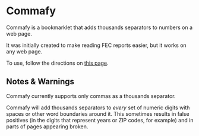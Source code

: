 # Commafy

Commafy is a bookmarklet that adds thousands separators to numbers on a web page.

It was initially created to make reading FEC reports easier, but it works on any web page.

To use, follow the directions on [this page](http://bycoffe.github.com/commafy).

## Notes & Warnings

Commafy currently supports only commas as a thousands separator.

Commafy will add thousands separators to *every* set of numeric digits with spaces or other word boundaries around it. This sometimes results in false positives (in the digits that represent years or ZIP codes, for example) and in parts of pages appearing broken.
